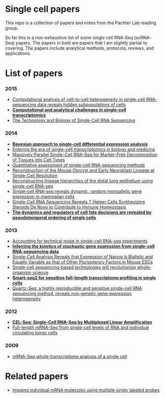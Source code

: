 # Single cell papers

This repo is a collection of papers and notes from the Pachter Lab reading
group.

So far this is a non-exhaustive list of some single cell RNA-Seq (scRNA-Seq)
papers. The papers in bold are papers that I am slightly partial to covering.
The papers include analytical methods, protocols, reviews, and applications.

# List of papers

### 2015

- [Computational analysis of cell-to-cell heterogeneity in single-cell
  RNA-sequencing data reveals hidden subpopulations of
  cells](http://www.nature.com/nbt/journal/v33/n2/full/nbt.3102.html)
- __[Computational and analytical challenges in single-cell
  transcriptomics](http://www.nature.com/nrg/journal/v16/n3/abs/nrg3833.html)__
- [The Technology and Biology of Single-Cell RNA
  Sequencing](http://www.sciencedirect.com/science/article/pii/S1097276515002610)

### 2014

- __[Bayesian approach to single-cell differential expression
  analysis](http://www.nature.com/nmeth/journal/v11/n7/full/nmeth.2967.html)__
- [Entering the era of single-cell transcriptomics in biology and
  medicine](http://www.nature.com/nmeth/journal/v11/n1/full/nmeth.2764.html)
- [Massively Parallel Single-Cell RNA-Seq for Marker-Free Decomposition of
  Tissues into Cell Types](http://www.sciencemag.org/content/343/6172/776)
- [Quantitative assessment of single-cell RNA-sequencing
  methods](http://www.nature.com/nmeth/journal/v11/n1/full/nmeth.2694.html)
- [Reconstruction of the Mouse Otocyst and Early Neuroblast Lineage at
  Single-Cell
  Resolution](http://www.cell.com/cell/abstract/S0092-8674(14)00411-5)
- [Reconstructing lineage hierarchies of the distal lung epithelium using
  single-cell
  RNA-seq](http://www.nature.com/nature/journal/v509/n7500/full/nature13173.html)
- [Single-cell RNA-seq reveals dynamic, random monoallelic gene expression in
  mammalian cells](http://www.sciencemag.org/content/343/6167/193.abstract)
- [Single-Cell RNA Sequencing Reveals T Helper Cells Synthesizing Steroids De
  Novo to Contribute to Immune
  Homeostasis](http://www.cell.com/cell-reports/abstract/S2211-1247(14)00298-8)
- __[The dynamics and regulators of cell fate decisions are revealed by
  pseudotemporal ordering of single
  cells](http://www.nature.com/nbt/journal/v32/n4/full/nbt.2859.html)__

### 2013

- [Accounting for technical noise in single-cell RNA-seq
  experiments](http://www.nature.com/nmeth/journal/v10/n11/full/nmeth.2645.html)
- __[Inferring the kinetics of stochastic gene expression from single-cell
  RNA-sequencing data](http://genomebiology.com/2013/14/1/R7)__
- [Single-Cell Analysis Reveals that Expression of Nanog Is Biallelic and
  Equally Variable as that of Other Pluripotency Factors in Mouse
  ESCs](http://www.cell.com/cell-stem-cell/abstract/S1934-5909(13)00155-0)
- [Single-cell sequencing-based technologies will revolutionize whole-organism
  science](http://www.nature.com/nrg/journal/v14/n9/full/nrg3542.html)
- __[Smart-seq2 for sensitive full-length transcriptome profiling in single
  cells](http://www.nature.com/nmeth/journal/v10/n11/full/nmeth.2639.html)__
- [Quartz-Seq: a highly reproducible and sensitive single-cell RNA sequencing
  method, reveals non-genetic gene-expression
  heterogeneity](http://genomebiology.com/2013/14/4/R31)

### 2012

- __[CEL-Seq: Single-Cell RNA-Seq by Multiplexed Linear
  Amplification](http://www.sciencedirect.com/science/article/pii/S2211124712002288)__
- [Full-length mRNA-Seq from single-cell levels of RNA and individual
  circulating tumor
  cells](http://www.nature.com/nbt/journal/v30/n8/full/nbt.2282.html)

### 2009

- [mRNA-Seq whole-transcriptome analysis of a single
  cell](http://www.nature.com/nmeth/journal/v6/n5/full/nmeth.1315.html)

# Related papers

- [Imaging individual mRNA molecules using multiple singly labeled
  probes](http://www.nature.com/nmeth/journal/v5/n10/full/nmeth.1253.html)
